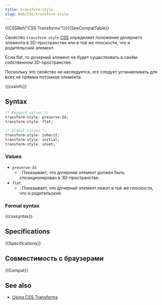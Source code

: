 ```yaml
---
title: transform-style
slug: Web/CSS/transform-style
---
```


{{CSSRef("CSS Transforms")}}{{SeeCompatTable}}

Свойство `transform-style` [CSS](/ru/docs/Web/CSS) определяет положение дочернего элемента в 3D-пространстве или в той же плоскости, что и родительский элемент.

Если flat, то дочерний элемент не будет существовать в своём собственном 3D-пространстве.

Поскольку это свойство не наследуется, его следует устанавливать для всех не прямых потомков элемента.

{{cssinfo}}

## Syntax

```css
/* Keyword values */
transform-style: preserve-3d;
transform-style: flat;

/* Global values */
transform-style: inherit;
transform-style: initial;
transform-style: unset;
```

### Values

- `preserve-3d`
  - : Показывает, что дочерний элемент должен быть спозиционирован в 3D-пространстве.
- `flat`
  - : Показывает, что дочерний элемент лежит в той же плоскости, что и родительский.

### Formal syntax

{{csssyntax}}

## Specifications

{{Specifications}}

## Совместимость с браузерами

{{Compat}}

## See also

- [Using CSS Transforms](/ru/docs/CSS/Using_CSS_transforms)
